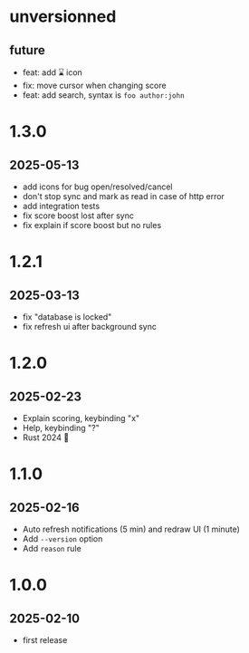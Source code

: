 # unversionned
## future

 - feat: add ⌛ icon
 - fix: move cursor when changing score
 - feat: add search, syntax is `foo author:john`

# 1.3.0
## 2025-05-13

 - add icons for bug open/resolved/cancel
 - don't stop sync and mark as read in case of http error
 - add integration tests
 - fix score boost lost after sync
 - fix explain if score boost but no rules

# 1.2.1
## 2025-03-13

 - fix "database is locked"
 - fix refresh ui after background sync

# 1.2.0
## 2025-02-23

 - Explain scoring, keybinding "x"
 - Help, keybinding "?"
 - Rust 2024 🎉

# 1.1.0
## 2025-02-16

 - Auto refresh notifications (5 min) and redraw UI (1 minute)
 - Add `--version` option
 - Add `reason` rule

# 1.0.0
## 2025-02-10

 - first release
